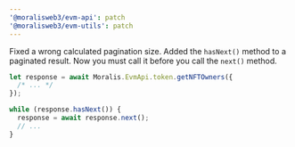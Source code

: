 ```yaml
---
'@moralisweb3/evm-api': patch
'@moralisweb3/evm-utils': patch
---
```


Fixed a wrong calculated pagination size. Added the `hasNext()` method to a paginated result. Now you must call it before you call the `next()` method.

```ts
let response = await Moralis.EvmApi.token.getNFTOwners({
  /* ... */
});

while (response.hasNext()) {
  response = await response.next();
  // ...
}
```
